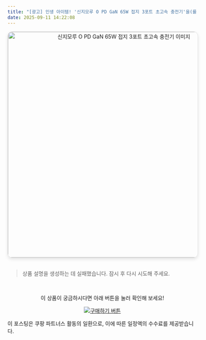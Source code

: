 ```yaml
---
title: "[광고] 인생 아이템! '신지모루 O PD GaN 65W 접지 3포트 초고속 충전기'을(를) 만나보세요."
date: 2025-09-11 14:22:08
---
```


<div align="center">
    <a href="https://link.coupang.com/re/AFFSDP?lptag=AF8916626&pageKey=7772316248&itemId=20986227057&vendorItemId=88050694887&traceid=V0-153-0de31ba3c3679234&requestid=20250911232150835098038550&token=31850C%7CMIXED" target="_blank">
        <img src="https://ads-partners.coupang.com/image1/q8p5gWokNVWNK9smqxpzEtedBGPx5GlVtBqrzZqwXgLFERpzo_VHQKsWtyE6GNH8mAhhL2xIOTC-hoBfpsRUuvYLoSVvOBRTix1rlRdX2RR9cXsRst_s1Kk1iu2e0r6LIHWKomLUg8QBc1jtTvQHu5zjeWc-am3ibA79nbsU6DenmgdlHya9eFVokw2hfNti-Ei73ERWroC589eiF-FgOW-Ens9m2dhwmutEYZ4eVBicFwKQYxhRGGDEF86B5TGYVX9xdLWLNKquppm95kask2DZSGg=" alt="신지모루 O PD GaN 65W 접지 3포트 초고속 충전기 이미지" width="600" style="max-width: 100%; height: auto; border-radius: 12px; border: 1px solid #e0e0e0; box-shadow: 0 4px 8px rgba(0,0,0,0.1);">
    </a>
</div>
<br>

> 상품 설명을 생성하는 데 실패했습니다. 잠시 후 다시 시도해 주세요.



<br>

<div align="center">
  <p>이 상품이 궁금하시다면 아래 버튼을 눌러 확인해 보세요!</p>
  <a href="https://link.coupang.com/re/AFFSDP?lptag=AF8916626&pageKey=7772316248&itemId=20986227057&vendorItemId=88050694887&traceid=V0-153-0de31ba3c3679234&requestid=20250911232150835098038550&token=31850C%7CMIXED" target="_blank">
    <img src="https://img.shields.io/badge/지금 바로 구매하기-FF5722?style=for-the-badge&logo=coupa&logoColor=white" alt="구매하기 버튼">
  </a>
</div>

이 포스팅은 쿠팡 파트너스 활동의 일환으로, 이에 따른 일정액의 수수료를 제공받습니다.

